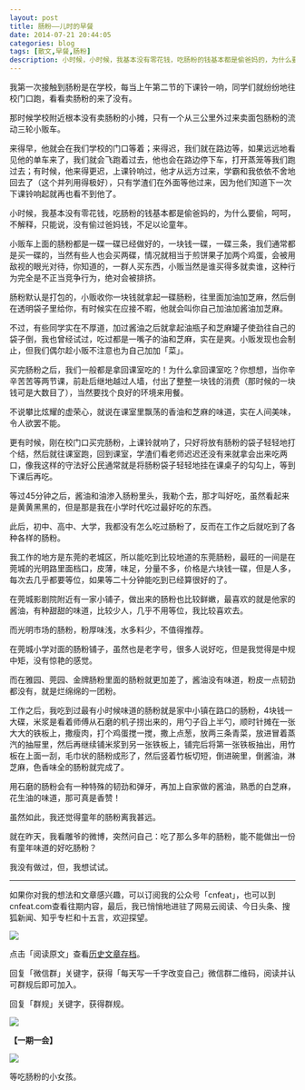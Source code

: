 ```yaml
---
layout: post
title: 肠粉——儿时的早餐
date: 2014-07-21 20:44:05
categories: blog
tags: [散文,早餐,肠粉]
description: 小时候，小时候，我基本没有零花钱，吃肠粉的钱基本都是偷爸妈的，为什么要偷，呵呵，不解释，只能说，没有偷过爸妈钱，不足以论童年。
---
```



我第一次接触到肠粉是在学校，每当上午第二节的下课铃一响，同学们就纷纷地往校门口跑，看看卖肠粉的来了没有。

那时候学校附近根本没有卖肠粉的小摊，只有一个从三公里外过来卖面包肠粉的流动三轮小贩车。

来得早，他就会在我们学校的门口等着；来得迟，我们就在路边等，如果远远地看见他的单车来了，我们就会飞跑着过去，他也会在路边停下车，打开蒸笼等我们跑过去；有时候，他来得更迟，上课铃响过，他才从远方过来，学霸和我依依不舍地回去了（这个并列用得极好），只有学渣们在外面等他过来，因为他们知道下一次下课铃响起就再也看不到他了。

小时候，我基本没有零花钱，吃肠粉的钱基本都是偷爸妈的，为什么要偷，呵呵，不解释，只能说，没有偷过爸妈钱，不足以论童年。

小贩车上面的肠粉都是一碟一碟已经做好的，一块钱一碟，一碟三条，我们通常都是买一碟的，当然有些人也会买两碟，情况就相当于煎饼果子加两个鸡蛋，会被用敌视的眼光对待，你知道的，一群人买东西，小贩当然是谁买得多就卖谁，这种行为完全是不正当竞争行为，绝对会被排挤。

肠粉默认是打包的，小贩收你一块钱就拿起一碟肠粉，往里面加油加芝麻，然后倒在透明袋子里给你，有时候实在应接不暇，他就会叫你自己加油加酱油加芝麻。

不过，有些同学实在不厚道，加过酱油之后就拿起油瓶子和芝麻罐子使劲往自己的袋子倒，我也曾经试过，吃过都是一嘴子的油和芝麻，实在是爽。小贩发现也会制止，但我们偶尔趁小贩不注意也为自己加加「菜」。

买完肠粉之后，我们一般都是拿回课室吃的！为什么拿回课室吃？你想想，当你辛辛苦苦等两节课，前赴后继地越过人墙，付出了整整一块钱的消费（那时候的一块钱可是大数目了），当然要找个良好的环境来用餐。

不说攀比炫耀的虚荣心，就说在课室里飘荡的香油和芝麻的味道，实在人间美味，令人欲罢不能。

更有时候，刚在校门口买完肠粉，上课铃就响了，只好将放有肠粉的袋子轻轻地打个结，然后就往课室跑，回到课室，学渣们看老师迟迟还没有来就拿会出来吃两口，像我这样的守法好公民通常就是将肠粉袋子轻轻地挂在课桌子的勾勾上，等到下课后再吃。

等过45分钟之后，酱油和油渗入肠粉里头，我勒个去，那才叫好吃，虽然看起来是黄黄黑黑的，但是那是我在小学时代吃过最好吃的东西。

此后，初中、高中、大学，我都没有怎么吃过肠粉了，反而在工作之后就吃到了各种各样的肠粉。

我工作的地方是东莞的老城区，所以能吃到比较地道的东莞肠粉，最旺的一间是在莞城的光明路里面档口，皮薄，味足，分量不多，价格是六块钱一碟，但是人多，每次去几乎都要等位，如果等二十分钟能吃到已经算很好的了。

在莞城影剧院附近有一家小铺子，做出来的肠粉也比较鲜嫩，最喜欢的就是他家的酱油，有种甜甜的味道，比较少人，几乎不用等位，我比较喜欢去。

而光明市场的肠粉，粉厚味浅，水多料少，不值得推荐。

在莞城小学对面的肠粉铺子，虽然也是老字号，很多人说好吃，但是我觉得是中规中矩，没有惊艳的感觉。

而在雅园、莞园、金牌肠粉里面的肠粉就更加差了，酱油没有味道，粉皮一点韧劲都没有，就是烂绵绵的一团粉。

工作之后，我吃到过最有小时候味道的肠粉就是家中小镇在路口的肠粉，4块钱一大碟，米浆是看着师傅从石磨的机子捞出来的，用勺子舀上半勺，顺时针摊在一张大大的铁板上，撒瘦肉，打个鸡蛋搅一搅，撒上点葱，放两三条青菜，放进冒着蒸汽的抽屉里，然后再继续铺米浆到另一张铁板上，铺完后将第一张铁板抽出，用竹板在上面一刮，毛巾状的肠粉成形了，然后竖着竹板切短，倒进碗里，倒酱油，淋芝麻，色香味全的肠粉就完成了。

用石磨的肠粉会有一种特殊的韧劲和弹牙，再加上自家做的酱油，熟悉的白芝麻，花生油的味道，那可真是香赞！

虽然如此，我还觉得童年的肠粉离我甚远。

就在昨天，我看雕爷的微博，突然问自己：吃了那么多年的肠粉，能不能做出一份有童年味道的好吃肠粉？

我没有做过，但，我想试试。

----

如果你对我的想法和文章感兴趣，可以订阅我的公众号「cnfeat」，也可以到cnfeat.com查看往期内容，最后，我已悄悄地进驻了网易云阅读、今日头条、搜狐新闻、知乎专栏和十五言，欢迎探望。


![](http://cnfeat.qiniudn.com/mHDSX.png)

点击「阅读原文」查看[历史文章存档](http://cnfeat.com)。


回复「微信群」关键字，获得「每天写一千字改变自己」微信群二维码，阅读并认可群规后即可加入。

回复「群规」关键字，获得群规。

![](http://cnfeat.qiniudn.com/%E7%AD%BE%E5%90%8D-2014-07-11.png)

**【一期一会】**

![](http://cnfeat.qiniudn.com/Image-2014-07-13-21-14-521.jpg)

等吃肠粉的小女孩。
